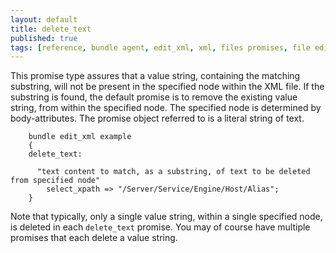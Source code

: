 ```yaml
---
layout: default
title: delete_text
published: true
tags: [reference, bundle agent, edit_xml, xml, files promises, file editing]
---
```


This promise type assures that a value string, containing the matching
substring, will not be present in the specified node within the XML file. If the
substring is found, the default promise is to remove the existing value string,
from within the specified node. The specified node is determined by
body-attributes. The promise object referred to is a literal string of text.

```cf3
    bundle edit_xml example
    {
    delete_text:

      "text content to match, as a substring, of text to be deleted from specified node"
        select_xpath => "/Server/Service/Engine/Host/Alias";
    }
```

Note that typically, only a single value string, within a single
specified node, is deleted in each `delete_text` promise. You may of
course have multiple promises that each delete a value string.

